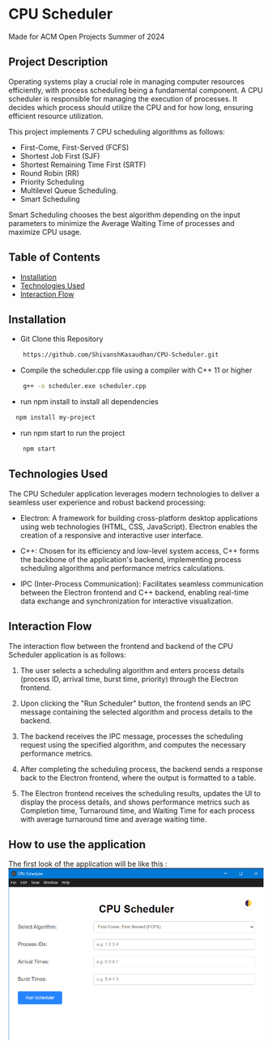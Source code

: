 # CPU Scheduler
Made for ACM Open Projects Summer of 2024

## Project Description
Operating systems play a crucial role in managing computer resources efficiently, with process scheduling being a fundamental component. A CPU scheduler is responsible for managing the execution of processes. It decides which process should utilize the CPU and for how long, ensuring efficient resource utilization.

This project implements 7 CPU scheduling algorithms as follows:
* First-Come, First-Served (FCFS)
* Shortest Job First (SJF)
* Shortest Remaining Time First (SRTF)
* Round Robin (RR)
* Priority Scheduling
* Multilevel Queue Scheduling.
* Smart Scheduling

Smart Scheduling chooses the best algorithm depending on the input parameters to minimize the Average Waiting Time of processes and maximize CPU usage.

## Table of Contents
- [Installation](#installation)
- [Technologies Used](#technologies-used)
- [Interaction Flow](#interaction-flow)

## Installation

* Git Clone this Repository
```bash
    https://github.com/ShivanshKasaudhan/CPU-Scheduler.git
```

* Compile the scheduler.cpp file using a compiler with C++ 11 or higher
```bash
    g++ -o scheduler.exe scheduler.cpp
```
* run npm install to install all dependencies
```bash
  npm install my-project
```
* run npm start to run the project
```bash
    npm start
```
## Technologies Used
The CPU Scheduler application leverages modern technologies to deliver a seamless user experience and robust backend processing:

* Electron: A framework for building cross-platform desktop applications using web technologies (HTML, CSS, JavaScript). Electron enables the creation of a responsive and interactive user interface.

* C++: Chosen for its efficiency and low-level system access, C++ forms the backbone of the application's backend, implementing process scheduling algorithms and performance metrics calculations.

* IPC (Inter-Process Communication): Facilitates seamless communication between the Electron frontend and C++ backend, enabling real-time data exchange and synchronization for interactive visualization.
## Interaction Flow
The interaction flow between the frontend and backend of the CPU Scheduler application is as follows:

1. The user selects a scheduling algorithm and enters process details (process ID, arrival time, burst time, priority) through the Electron frontend.


2. Upon clicking the "Run Scheduler" button, the frontend sends an IPC message containing the selected algorithm and process details to the backend.

3. The backend receives the IPC message, processes the scheduling request using the specified algorithm, and computes the necessary performance metrics.

4. After completing the scheduling process, the backend sends a response back to the Electron frontend, where the output is formatted to a table.

5. The Electron frontend receives the scheduling results, updates the UI to display the process details, and shows performance metrics such as Completion time, Turnaround time, and Waiting Time for each process with average turnaround time and average waiting time.
## How to use the application
The first look of the application will be like this :
![Figure 1: Application's initial look](images/InitialLook.png)
